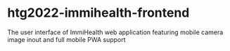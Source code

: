 # htg2022-immihealth-frontend
The user interface of ImmiHealth web application featuring mobile camera image inout and full mobile PWA support
